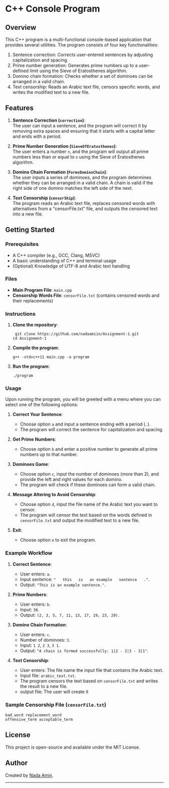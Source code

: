# C++ Console Program
	
## Overview
This C++ program is a multi-functional console-based application that provides several utilities. The program consists of four key functionalities:
1. Sentence correction: Corrects user-entered sentences by adjusting capitalization and spacing.
2. Prime number generation: Generates prime numbers up to a user-defined limit using the Sieve of Eratosthenes algorithm.
3. Domino chain formation: Checks whether a set of dominoes can be arranged in a valid chain.
4. Text censorship: Reads an Arabic text file, censors specific words, and writes the modified text to a new file.

## Features
1. **Sentence Correction (`correction`)**:  
   The user can input a sentence, and the program will correct it by removing extra spaces and ensuring that it starts with a capital letter and ends with a period.

2. **Prime Number Generation (`SieveOfEratosthenes`)**:  
   The user enters a number `n`, and the program will output all prime numbers less than or equal to `n` using the Sieve of Eratosthenes algorithm.

3. **Domino Chain Formation (`FormsDominoChain`)**:  
   The user inputs a series of dominoes, and the program determines whether they can be arranged in a valid chain. A chain is valid if the right side of one domino matches the left side of the next.

4. **Text Censorship (`censorShip`)**:  
   The program reads an Arabic text file, replaces censored words with alternatives from a "censorFile.txt" file, and outputs the censored text into a new file.



## Getting Started
### Prerequisites
- A C++ compiler (e.g., GCC, Clang, MSVC)
- A basic understanding of C++ and terminal usage
- (Optional) Knowledge of UTF-8 and Arabic text handling

### Files
- **Main Program File**: `main.cpp`
- **Censorship Words File**: `censorFile.txt` (contains censored words and their replacements)

### Instructions
1. **Clone the repository**:
   ```
    git clone https://github.com/nadaamiin/Assignment-1.git
   cd Assignment-1
	```

2. **Compile the program**:
   ```
   g++ -std=c++11 main.cpp -o program
   ```

3. **Run the program**:
   ```
   ./program
   ```

### Usage
Upon running the program, you will be greeted with a menu where you can select one of the following options:

1. **Correct Your Sentence**:
   - Choose option `a` and input a sentence ending with a period (`.`).
   - The program will correct the sentence for capitalization and spacing.
   
2. **Get Prime Numbers**:
   - Choose option `b` and enter a positive number to generate all prime numbers up to that number.

3. **Dominoes Game**:
   - Choose option `c`, input the number of dominoes (more than 2), and provide the left and right values for each domino.
   - The program will check if these dominoes can form a valid chain.

4. **Message Altering to Avoid Censorship**:
   - Choose option `d`, input the file name of the Arabic text you want to censor.
   - The program will censor the text based on the words defined in `censorFile.txt` and output the modified text to a new file.

5. **Exit**:
   - Choose option `e` to exit the program.

### Example Workflow

1. **Correct Sentence**:
   - User enters: `a`.
   - Input sentence: `"   this   is   an example   sentence   ."`.
   - Output: `"This is an example sentence."`.

2. **Prime Numbers**:
   - User enters: `b`.
   - Input: `30`.
   - Output: `(2, 3, 5, 7, 11, 13, 17, 19, 23, 29)`.

3. **Domino Chain Formation**:
   - User enters: `c`.
   - Number of dominoes: `3`.
   - Input: `1 2`, `2 3`, `3 1`.
   - Output: `"A chain is formed successfully: 1|2 - 2|3 - 3|1"`.

4. **Text Censorship**:
   - User enters: The file name the input file that contains the Arabic text.
   - Input file: `arabic_text.txt`.
   - The program censors the text based on `censorFile.txt` and writes the result to a new file.
   -  output file: The user will create it

### Sample Censorship File (`censorFile.txt`)
```plaintext
bad_word replacement_word
offensive_term acceptable_term
```

## License
This project is open-source and available under the MIT License.

## Author
Created by [Nada Amin]( https://github.com/nadaamiin ).

---
